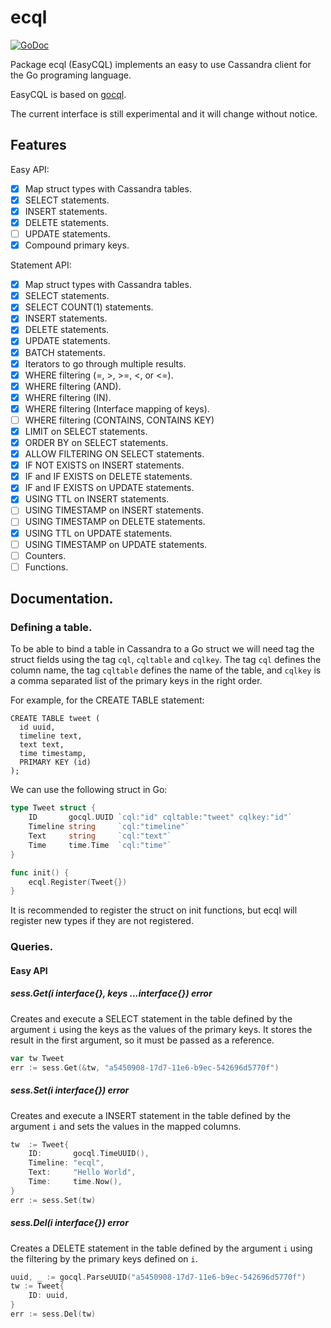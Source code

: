 # ecql

[![GoDoc](http://godoc.org/github.com/maraino/ecql?status.png)](http://godoc.org/github.com/maraino/ecql)

Package ecql (EasyCQL) implements an easy to use Cassandra client for the Go programing language.

EasyCQL is based on [gocql](https://github.com/gocql/gocql).

The current interface is still experimental and it will change without notice.

## Features
Easy API:
 - [x] Map struct types with Cassandra tables.
 - [x] SELECT statements.
 - [x] INSERT statements.
 - [x] DELETE statements.
 - [ ] UPDATE statements.
 - [x] Compound primary keys.

Statement API:
 - [x] Map struct types with Cassandra tables.
 - [x] SELECT statements.
 - [x] SELECT COUNT(1) statements.
 - [x] INSERT statements.
 - [x] DELETE statements.
 - [x] UPDATE statements.
 - [x] BATCH statements.
 - [x] Iterators to go through multiple results.
 - [x] WHERE filtering (=, >, >=, <, or <=).
 - [x] WHERE filtering (AND).
 - [x] WHERE filtering (IN).
 - [x] WHERE filtering (Interface mapping of keys).
 - [ ] WHERE filtering (CONTAINS, CONTAINS KEY)
 - [x] LIMIT on SELECT statements.
 - [x] ORDER BY on SELECT statements.
 - [x] ALLOW FILTERING ON SELECT statements.
 - [x] IF NOT EXISTS on INSERT statements.
 - [x] IF and IF EXISTS on DELETE statements.
 - [x] IF and IF EXISTS on UPDATE statements.
 - [x] USING TTL on INSERT statements.
 - [ ] USING TIMESTAMP on INSERT statements.
 - [ ] USING TIMESTAMP on DELETE statements.
 - [x] USING TTL on UPDATE statements.
 - [ ] USING TIMESTAMP on UPDATE statements.
 - [ ] Counters.
 - [ ] Functions.

## Documentation.

### Defining a table.

To be able to bind a table in Cassandra to a Go struct we will need tag the struct fields using the tag `cql`, `cqltable` and `cqlkey`.
The tag `cql` defines the column name, the tag `cqltable` defines the name of the table, and `cqlkey` is a comma separated list of the
primary keys in the right order.

For example, for the CREATE TABLE statement:
```cql
CREATE TABLE tweet (
  id uuid,
  timeline text,
  text text,
  time timestamp,
  PRIMARY KEY (id)
);
```

We can use the following struct in Go:
```go
type Tweet struct {
	ID       gocql.UUID `cql:"id" cqltable:"tweet" cqlkey:"id"`
	Timeline string     `cql:"timeline"`
	Text     string     `cql:"text"`
	Time     time.Time  `cql:"time"`
}

func init() {
	ecql.Register(Tweet{})
}
```

It is recommended to register the struct on init functions, but ecql will register new types if they are not registered.

### Queries.

#### Easy API

##### sess.Get(i interface{}, keys ...interface{}) error

Creates and execute a SELECT statement in the table defined by the argument `i` using the keys as the values of the primary keys.
It stores the result in the first argument, so it must be passed as a reference.

```go
var tw Tweet
err := sess.Get(&tw, "a5450908-17d7-11e6-b9ec-542696d5770f")
```

##### sess.Set(i interface{}) error

Creates and execute a INSERT statement in the table defined by the argument `i` and sets the values in the mapped columns.

```go
tw  := Tweet{
	ID:       gocql.TimeUUID(),
	Timeline: "ecql",
	Text:     "Hello World",
	Time:     time.Now(),
}
err := sess.Set(tw)
```

##### sess.Del(i interface{}) error

Creates a DELETE statement in the table defined by the argument `i` using the filtering by the primary keys defined on `i`.

```go
uuid, _ := gocql.ParseUUID("a5450908-17d7-11e6-b9ec-542696d5770f")
tw := Tweet{
	ID: uuid,
}
err := sess.Del(tw)
```
